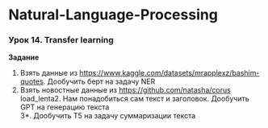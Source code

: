 # Natural-Language-Processing

### Урок 14. Transfer learning

**Задание**

1. Взять данные из https://www.kaggle.com/datasets/mrapplexz/bashim-quotes. Дообучить берт на задачу NER
2. Взять новостные данные из https://github.com/natasha/corus load_lenta2. Нам понадобиться сам текст и заголовок. Дообучить GPT на генерацию текста<br>
3*. Дообучить T5 на задачу суммаризации текста
